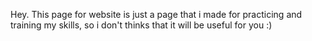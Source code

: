 Hey. This page for website is just a page that i made for practicing and training my skills, so i don't thinks that it will be useful for you :)